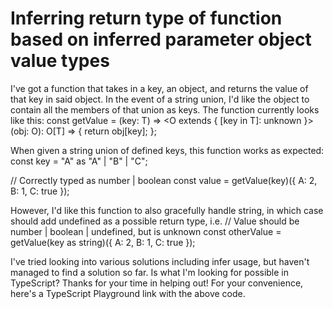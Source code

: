 
# Inferring return type of function based on inferred parameter object value types

I've got a function that takes in a key, an object, and returns the value of that key in said object. In the event of a string union, I'd like the object to contain all the members of that union as keys.
The function currently looks like this:
const getValue = <T extends string>(key: T) => <O extends { [key in T]: unknown }>(obj: O): O[T] => {
    return obj[key];
};

When given a string union of defined keys, this function works as expected:
const key = "A" as "A" | "B" | "C";

// Correctly typed as number | boolean
const value = getValue(key)({
    A: 2,
    B: 1,
    C: true
});

However, I'd like this function to also gracefully handle string, in which case should add undefined as a possible return type, i.e.
// Value should be number | boolean | undefined, but is unknown
const otherValue = getValue(key as string)({
    A: 2,
    B: 1,
    C: true
});

I've tried looking into various solutions including infer usage, but haven't managed to find a solution so far. Is what I'm looking for possible in TypeScript?
Thanks for your time in helping out!
For your convenience, here's a TypeScript Playground link with the above code.

        